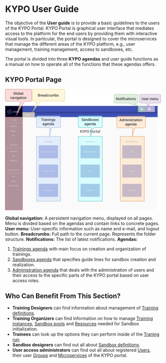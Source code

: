 # KYPO User Guide

The objective of the **User guide** is to provide a basic guidelines to the users of the KYPO Portal. KYPO Portal is graphical user interface that mediates access to the platform for the end users by providing them with interactive visual tools. In particular, the portal is designed to cover the microservices that manage the different areas of the KYPO platform, e.g., user management, training management, access to sandboxes, etc.

The portal is divided into three **KYPO agendas** and user guide functions as a manual on how to operate all of the functions that these agendas offers.

## KYPO Portal Page

![KYPO-home-page](../img/user-guide/KYPO-home-page.png)


**Global navigation:** A persistent navigation menu, displayed on all pages. Menu is divided based on the agendas and contain links to concrete pages.
**User menu:** User-specific information such as name and e-mail, and logout button.
**Breadcrumbs:** Full path to the current page. Represents the folder structure.
**Notifications:** The list of latest notifications.
**Agendas:** 

 1. [Trainings agenda](./training-agenda/training-agenda-overview.md) with main focus on creation and organization of trainings.
 2. [Sandboxes agenda](./sandbox-agenda/sandbox-agenda-overview.md) that specifies guide lines for sandbox creation and realization. 
 3. [Administration agenda](./administration-agenda/administration-agenda-overview.md) that deals with the administration of users and their access to the specific parts of the KYPO portal based on user access roles.
 
## Who Can Benefit From This Section?

* **Training Designers** can find information about management of [Training definitions](./training-agenda/training-definition.md).
* **Training Organizers** can find information on how to manage [Training instances](./training-agenda/training-instance.md), [Sandbox pools](./sandbox-agenda/pool.md) and [Resources](./sandbox-agenda/resources.md) needed for Sandbox initialization.
* **Trainees** can look up the options they can perform inside of the [Traning run](./training-agenda/training-run.md).
* **Sandbox designers** can find out all about [Sandbox definitions](./sandbox-agenda/sandbox-definition.md).
* **User access administrators** can find out all about registered [Users](./administration-agenda/users.md), their user [Groups](./administration-agenda/groups.md) and [Microservices](./administration-agenda/microservices.md) of the KYPO portal.

